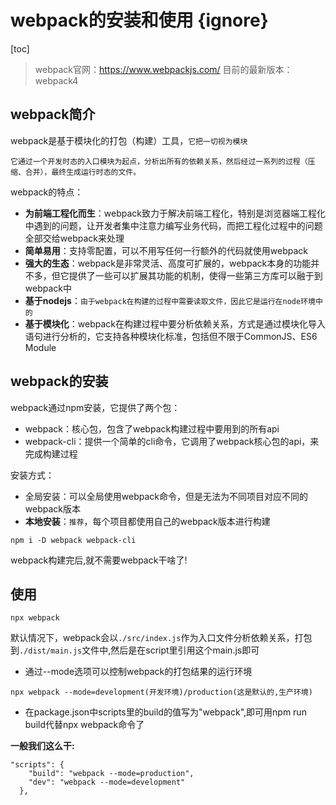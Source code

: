 # webpack的安装和使用 {ignore}

[toc]

> webpack官网：https://www.webpackjs.com/
> 目前的最新版本：webpack4

## webpack简介

webpack是基于模块化的打包（构建）工具，`它把一切视为模块`

`它通过一个开发时态的入口模块为起点，分析出所有的依赖关系，然后经过一系列的过程（压缩、合并），最终生成运行时态的文件。`

webpack的特点：

- **为前端工程化而生**：webpack致力于解决前端工程化，特别是浏览器端工程化中遇到的问题，让开发者集中注意力编写业务代码，而把工程化过程中的问题全部交给webpack来处理
- **简单易用**：支持零配置，可以不用写任何一行额外的代码就使用webpack
- **强大的生态**：webpack是非常灵活、高度可扩展的，webpack本身的功能并不多，但它提供了一些可以扩展其功能的机制，使得一些第三方库可以融于到webpack中
- **基于nodejs**：`由于webpack在构建的过程中需要读取文件，因此它是运行在node环境中的`
- **基于模块化**：webpack在构建过程中要分析依赖关系，方式是通过模块化导入语句进行分析的，它支持各种模块化标准，包括但不限于CommonJS、ES6 Module

## webpack的安装

webpack通过npm安装，它提供了两个包：

- webpack：核心包，包含了webpack构建过程中要用到的所有api
- webpack-cli：提供一个简单的cli命令，它调用了webpack核心包的api，来完成构建过程

安装方式：

- 全局安装：可以全局使用webpack命令，但是无法为不同项目对应不同的webpack版本
- **本地安装**：`推荐`，每个项目都使用自己的webpack版本进行构建

```shell
npm i -D webpack webpack-cli
```

webpack构建完后,就不需要webpack干啥了!

## 使用

```shell
npx webpack
```

默认情况下，webpack会以```./src/index.js```作为入口文件分析依赖关系，打包到```./dist/main.js```文件中,然后是在script里引用这个main.js即可

- 通过--mode选项可以控制webpack的打包结果的运行环境

```shell
npx webpack --mode=development(开发环境)/production(这是默认的,生产环境)
```

- 在package.json中scripts里的build的值写为"webpack",即可用npm run build代替npx webpack命令了

**一般我们这么干:**

```shell
"scripts": {
    "build": "webpack --mode=production",
    "dev": "webpack --mode=development"
  },
```
